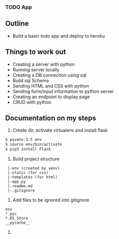 ### TODO App

## Outline

- Build a basic todo app and deploy to heroku

## Things to work out

- Creating a server with python
- Running server locally
- Creating a DB connection using sql
- Build sql Schema
- Sending HTML and CSS with python
- Sending form/input information to python server
- Creating an endpoint to display page
- CRUD with python


## Documentation on my steps

1. Create dir, activate virtualenv and install flask

```sh
$ pyvenv-3.5 env
$ source env/bin/activate
$ pip3 install Flask
```

1. Build project structure

```
 |-env (created by venv)
 |-static (for css)
 |-templates (for html)
 |-app.py
 |-readme.md
 |-.gitignore
```

1. Add files to be ignored into gitignore

```
env
*.pyc
*.DS_Store
__pycache__
```

1.
